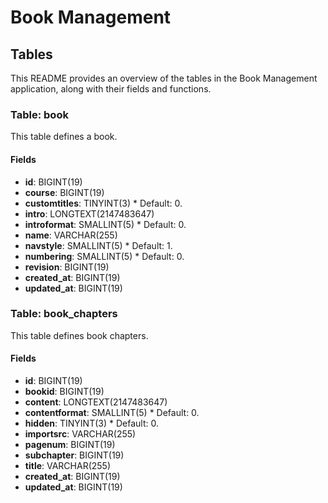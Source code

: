 # Book Management

## Tables

This README provides an overview of the tables in the Book Management application, along with their fields and functions.

### Table: book

This table defines a book.

#### Fields

- **id**: BIGINT(19)
- **course**: BIGINT(19)
- **customtitles**: TINYINT(3) \* Default: 0.
- **intro**: LONGTEXT(2147483647)
- **introformat**: SMALLINT(5) \* Default: 0.
- **name**: VARCHAR(255)
- **navstyle**: SMALLINT(5) \* Default: 1.
- **numbering**: SMALLINT(5) \* Default: 0.
- **revision**: BIGINT(19)
- **created_at**: BIGINT(19)
- **updated_at**: BIGINT(19)

### Table: book_chapters

This table defines book chapters.

#### Fields

- **id**: BIGINT(19)
- **bookid**: BIGINT(19)
- **content**: LONGTEXT(2147483647)
- **contentformat**: SMALLINT(5) \* Default: 0.
- **hidden**: TINYINT(3) \* Default: 0.
- **importsrc**: VARCHAR(255)
- **pagenum**: BIGINT(19)
- **subchapter**: BIGINT(19)
- **title**: VARCHAR(255)
- **created_at**: BIGINT(19)
- **updated_at**: BIGINT(19)
